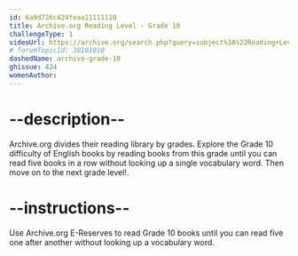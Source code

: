 ```yaml
---
id: 6a9d726c424feaa11111110
title: Archive.org Reading Level - Grade 10
challengeType: 1
videoUrl: https://archive.org/search.php?query=subject%3A%22Reading+Level-Grade+10%22
# forumTopicId: 30101010
dashedName: archive-grade-10
ghissue: 424
womenAuthor: 
---
```


# --description--

Archive.org divides their reading library by grades. Explore the Grade 10 difficulty of English books by reading books from this grade until you can read five books in a row without looking up a single vocabulary word. Then move on to the next grade level!.

# --instructions--

Use Archive.org E-Reserves to read Grade 10 books until you can read five one after another without looking up a vocabulary word. 